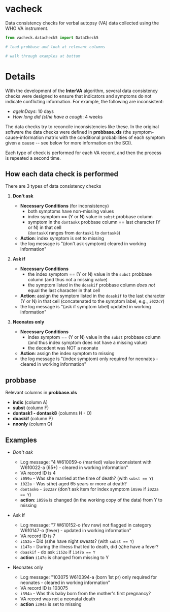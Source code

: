 # vacheck

Data consistency checks for verbal autopsy (VA) data collected using the WHO 
VA instrument.

```python
from vacheck.datacheck5 import DataCheck5

# load probbase and look at relevant columns

# walk through examples at bottom
```

# Details

With the development of the **InterVA** algorithm, several data consistency 
checks were designed to ensure that indicators and symptoms do not indicate 
conflicting information.  For example, the following are inconsistent:

* *ageInDays*: 10 days
* *How long did (s)he have a cough*: 4 weeks

The data checks try to reconcile inconsistencies like these.  In the original 
software the data checks were defined in **probbase.xls** 
(the symptom-cause-information matrix with the conditional probabilities of 
each symptom given a cause -- see below for more information on the SCI).  

Each type of check is performed for each VA record, and then the process is
repeated a second time.

## How each data check is performed

There are 3 types of data consistency checks

1. **Don't ask**
    * **Necessary Conditions** (for inconsistency)
        + both symptoms have non-missing values
        + index symptom == (Y or N) value in `subst` probbase column 
        + symptom in the `dontaskX` probbase column == last character
        (Y or N) in that cell <br> (`dontaskX` ranges from `dontask1` to
        `dontask8`)
    * **Action**: index symptom is set to missing
    * the log message is "(don't ask symptom) cleared in working information"
   
2. **Ask if**
    * **Necessary Conditions**
      + the index symptom == (Y or N) value in the `subst` probbase
      column (and thus not a missing value)
      + the symptom listed in the `doaskif` probbase column *does not* equal 
      the last character in that cell
    * **Action**: assign the symptom listed in the `doaskif` to the last
    character (Y or N) in that cell (concatenated to the symptom label, 
    e.g., `i022cY`)
    * the log message is "(ask if symptom label) updated in working information"

3. **Neonates only**
   * **Necessary Conditions**
     + index symptom == (Y or N) value in the `subst` probbase column
       (and thus index symptom does not have a missing value)
     + the decedent was NOT a neonate
   * **Action**: assign the index symptom to missing
   * the log message is "(index symptom) only required for neonates - cleared
   in working information"

## probbase

Relevant columns in **probbase.xls**

* **indic** (column A)
* **subst** (column F)
* **dontask1 - dontask8** (columns H - O)
* **doaskif** (column P)
* **nnonly** (column Q)


## Examples

* *Don't ask*
  + Log message: "4 W610059-o (married) value inconsistent with W610022-a (65+) - 
  cleared in working information"
  + VA record ID is 4
  + `i059o` - Was she married at the time of death? (with `subst == Y`)
  + `i022a` - Was s(he) aged 65 years or more at death?
  + `dontask6` - `i022aY` (don't ask item for index symptom `i059o` if
  `i022a == Y`)
  + **action**: `i059a` is changed (in the working copy of the data) from
  Y to missing

* Ask If
  + Log message: "7 W610152-o (fev nsw) not flagged in category W610147-o 
  (fever) - updated in working information"
  + VA record ID is 7
  + `i152o` - Did (s)he have night sweats? (with `subst == Y`)
  + `i147o` - During the illness that led to death, did (s)he have a fever?
  + `doaskif` - do ask `i152o` if `i147o == Y`
  + **action** `i147o` is changed from missing to Y

* Neonates only
  + Log message: "103075 W610394-a (born 1st pr) only required for neonates -
  cleared in working information"
  + VA record ID is 103075
  + `i394a` - Was this baby born from the mother's first pregnancy?
  + VA record was not a neonatal death
  + **action** `i394a` is set to missing
